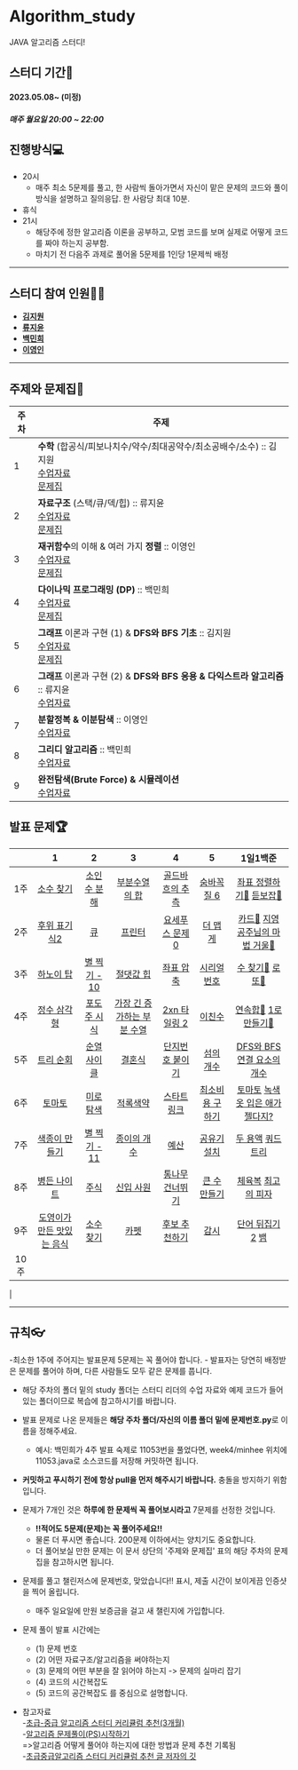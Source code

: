 # Algorithm_study
JAVA 알고리즘 스터디!

## 스터디 기간🚀
#### 2023.05.08~ (미정)
##### 매주 월요일 20:00 ~ 22:00

## 진행방식💻
- 20시
	- 매주 최소 5문제를 풀고, 한 사람씩 돌아가면서 자신이 맡은 문제의 코드와 풀이 방식을 설명하고 질의응답. 한 사람당 최대 10분. 
- 휴식
- 21시
	- 해당주에 정한 알고리즘 이론을 공부하고, 모범 코드를 보며 실제로 어떻게 코드를 짜야 하는지 공부함.
	- 마치기 전 다음주 과제로 풀어올 5문제를 1인당 1문제씩 배정

---
## 스터디 참여 인원👩‍💻
- [**김지원**](https://github.com/kiwijomn)
- [**류지윤**]()
- [**백민희**](https://github.com/minheebaek)
- [**이영인**](https://github.com/rongren)

---

## 주제와 문제집📖
| 주차 | 주제 |
|---|---|
| 1  |  **수학** (합공식/피보나치수/약수/최대공약수/최소공배수/소수) :: 김지원 <br>[수업자료]()<br>[문제집](https://www.acmicpc.net/workbook/view/8997) |
| 2  |  **자료구조** (스택/큐/덱/힙) :: 류지윤<br>[수업자료]()<br>[문제집](https://www.acmicpc.net/workbook/view/8999) |
| 3  |  **재귀함수**의 이해 & 여러 가지 **정렬** :: 이영인<br>[수업자료]()<br>[문제집](https://www.acmicpc.net/workbook/view/9000) |
| 4  |  **다이나믹 프로그래밍 (DP)** :: 백민희<br>[수업자료]()<br>[문제집](https://www.acmicpc.net/workbook/view/9001) |
| 5  |  **그래프** 이론과 구현 (1) & **DFS와 BFS 기초** :: 김지원<br>[수업자료]()<br>[문제집](https://www.acmicpc.net/workbook/view/9003) |
| 6  |  **그래프** 이론과 구현 (2) & **DFS와 BFS 응용 & 다익스트라 알고리즘** :: 류지윤<br>[수업자료]() |
| 7  |  **분할정복 & 이분탐색** :: 이영인<br>[수업자료]() |
| 8  |  **그리디 알고리즘** :: 백민희 <br>[수업자료]() |
| 9  |  **완전탐색(Brute Force) & 시뮬레이션** <br>[수업자료]() |

## 발표 문제🏆

|        |                      1                       |                         2                         |                          3                          |                           4                           |                         5                         |                          1일1백준                          |
| :----: | :------------------------------------------: | :-----------------------------------------------: | :-------------------------------------------------: | :---------------------------------------------------: | :-----------------------------------------------: | :------------------------------------------------------: |
| 1주  | [소수 찾기](https://www.acmicpc.net/problem/1978) | [소인수 분해](https://www.acmicpc.net/problem/11653) | [부분수열의 합](https://www.acmicpc.net/problem/1182) | [골드바흐의 추측](https://www.acmicpc.net/problem/9020) | [숨바꼭질 6](https://www.acmicpc.net/problem/17087) | [좌표 정렬하기🥈](https://www.acmicpc.net/problem/11650) [듣보잡🥈](https://www.acmicpc.net/problem/1764) |
| 2주  | [후위 표기식2](https://www.acmicpc.net/problem/1935)| [큐](https://www.acmicpc.net/problem/10845) | [프린터](https://programmers.co.kr/learn/courses/30/lessons/42587)| [요세푸스 문제 0](https://www.acmicpc.net/problem/11866)  |  [더 맵게](https://programmers.co.kr/learn/courses/30/lessons/42626) |    [카드🥈](https://www.acmicpc.net/problem/11652) [지영 공주님의 마법 거울🥉](https://www.acmicpc.net/problem/11586)  |
| 3주  | [하노이 탑](https://www.acmicpc.net/problem/1914) | [별 찍기 - 10](https://www.acmicpc.net/problem/2447) | [절댓값 힙](https://www.acmicpc.net/problem/11286) | [좌표 압축](https://www.acmicpc.net/problem/18870) | [시리얼 번호](https://www.acmicpc.net/problem/1431) | [수 찾기🥈](https://www.acmicpc.net/problem/1920) [로또🥈](https://www.acmicpc.net/problem/6603)                                                             |
| 4주  | [정수 삼각형](https://www.acmicpc.net/problem/1932) | [포도주 시식](https://www.acmicpc.net/problem/2156) | [가장 긴 증가하는 부분 수열](https://www.acmicpc.net/problem/11053) | [2xn 타일링 2](https://www.acmicpc.net/problem/11727) | [이친수](https://www.acmicpc.net/problem/2193) | [연속합🥈](https://www.acmicpc.net/problem/1912) [1로 만들기🥈](https://www.acmicpc.net/problem/1463) | 
| 5주  | [트리 순회](https://www.acmicpc.net/problem/1991) | [순열 사이클](https://www.acmicpc.net/problem/10451) | [결혼식](https://www.acmicpc.net/problem/5567) | [단지번호 붙이기](https://www.acmicpc.net/problem/2667) | [섬의 개수](https://www.acmicpc.net/problem/4963) | [DFS와 BFS](https://www.acmicpc.net/problem/1991) [연결 요소의 개수](https://www.acmicpc.net/problem/11724) |
| 6주  | [토마토](https://www.acmicpc.net/problem/7576) | [미로 탐색](https://www.acmicpc.net/problem/2178) | [적록색약](https://www.acmicpc.net/problem/10026) | [스타트링크](https://www.acmicpc.net/problem/5014)  |  [최소비용 구하기](https://www.acmicpc.net/problem/1916)| [토마토](https://www.acmicpc.net/problem/7569) [녹색 옷 입은 애가 젤다지?](https://www.acmicpc.net/problem/4485) |
| 7주  | [색종이 만들기](https://www.acmicpc.net/problem/2630) | [별 찍기 - 11](https://www.acmicpc.net/problem/2448) | [종이의 개수](https://www.acmicpc.net/problem/1780) | [예산](https://www.acmicpc.net/problem/2512) | [공유기 설치](https://www.acmicpc.net/problem/2110)    | [두 용액](https://www.acmicpc.net/problem/2470) [쿼드트리](https://www.acmicpc.net/problem/1992) |
| 8주  | [병든 나이트](https://www.acmicpc.net/problem/1783) | [주식](https://www.acmicpc.net/problem/11501) | [신입 사원](https://www.acmicpc.net/problem/1946) | [통나무 건너뛰기](https://www.acmicpc.net/problem/11497) | [큰 수 만들기](https://programmers.co.kr/learn/courses/30/lessons/42883)  | [체육복](https://programmers.co.kr/learn/courses/30/lessons/42862) [최고의 피자](https://www.acmicpc.net/problem/5545) |
| 9주  | [도영이가 만든 맛있는 음식](https://www.acmicpc.net/problem/2961) |  [소수 찾기](https://programmers.co.kr/learn/courses/30/lessons/42839) | [카펫](https://programmers.co.kr/learn/courses/30/lessons/42842) | [후보 추천하기](https://www.acmicpc.net/problem/1713)  | [감시](https://www.acmicpc.net/problem/15683)  | [단어 뒤집기 2](https://www.acmicpc.net/problem/17143) [뱀](https://www.acmicpc.net/problem/3190) |
| 10주 |                                              |                                                   |                                                     |                                                       |                                                   |                                                          |
|

---
## 규칙👓
-최소한 1주에 주어지는 발표문제 5문제는 꼭 풀어야 합니다.
	- 발표자는 당연히 배정받은 문제를 풀어야 하며, 다른 사람들도 모두 같은 문제를 풉니다. 
- 해당 주차의 폴더 밑의 study 폴더는 스터디 리더의 수업 자료와 예제 코드가 들어 있는 폴더이므로 복습에 참고하시기를 바랍니다.
- 발표 문제로 나온 문제들은 **해당 주차 폴더/자신의 이름 폴더 밑에 문제번호.py**로 이름을 정해주세요.
	- 예시: 백민희가 4주 발표 숙제로 11053번을 풀었다면, week4/minhee 위치에 11053.java로 소스코드를 저장해 커밋하면 됩니다. 	
	
- **커밋하고 푸시하기 전에 항상 pull을 먼저 해주시기 바랍니다.** 충돌을 방지하기 위함입니다. 
- 문제가 7개인 것은 **하루에 한 문제씩 꼭 풀어보시라고** 7문제를 선정한 것입니다. 
  	- **!!적어도 5문제(문제)는 꼭 풀어주세요!!**
	- 물론 더 푸시면 좋습니다. 200문제 이하에서는 양치기도 중요합니다. 
	- 더 풀어보실 만한 문제는 이 문서 상단의 '주제와 문제집' 표의 해당 주차의 문제집을 참고하시면 됩니다.
	
	
- 문제를 풀고 챌린저스에 문제번호, 맞았습니다!! 표시, 제출 시간이 보이게끔 인증샷을 찍어 올립니다. 
	- 매주 일요일에 만원 보증금을 걸고 새 챌린지에 가입합니다. 

- 문제 풀이 발표 시간에는 
	- (1) 문제 번호
	- (2) 어떤 자료구조/알고리즘을 써야하는지
	- (3) 문제의 어떤 부분을 잘 읽어야 하는지 -> 문제의 실마리 잡기
	- (4) 코드의 시간복잡도
	- (5) 코드의 공간복잡도
	를 중심으로 설명합니다.

- 참고자료<br>
  -[초급-중급 알고리즘 스터디 커리큘럼 추천(3개월)](https://dev-dain.tistory.com/155#:~:text=1.%20%EC%8A%A4%ED%84%B0%EB%94%94%20%EA%B5%AC%EC%84%B1%EB%B0%A9%EC%8B%9D&text=%EC%B2%98%EC%9D%8C%201%EC%8B%9C%EA%B0%84%20%EB%8F%99%EC%95%88%EC%9D%80,%ED%95%A8%EA%BB%98%20%EC%86%8C%EA%B0%9C%ED%95%B4%EB%8F%84%20%EB%AC%B4%EB%B0%A9%ED%95%98%EB%8B%A4)<br>
  -[알고리즘 문제풀이(PS)시작하기](https://plzrun.tistory.com/entry/%EC%95%8C%EA%B3%A0%EB%A6%AC%EC%A6%98-%EB%AC%B8%EC%A0%9C%ED%92%80%EC%9D%B4PS-%EC%8B%9C%EC%9E%91%ED%95%98%EA%B8%B0) <br>
=>알고리즘 어떻게 풀어야 하는지에 대한 방법과 문제 추천 기록됨<br>
  -[초급중급알고리즘 스터디 커리큘럼 추천 글 저자의 깃](https://github.com/dev-dain/Dukgorithm)
	

